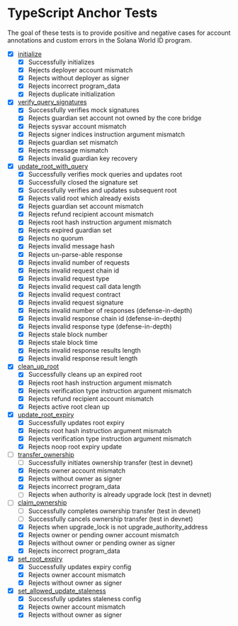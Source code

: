 # TypeScript Anchor Tests

The goal of these tests is to provide positive and negative cases for account annotations and custom errors in the Solana World ID program.

- [x] [initialize](programs/solana-world-id-program/src/instructions/initialize.rs)
  - [x] Successfully initializes
  - [x] Rejects deployer account mismatch
  - [x] Rejects without deployer as signer
  - [x] Rejects incorrect program_data
  - [x] Rejects duplicate initialization
- [x] [verify_query_signatures](programs/solana-world-id-program/src/instructions/verify_query_signatures.rs)
  - [x] Successfully verifies mock signatures
  - [x] Rejects guardian set account not owned by the core bridge
  - [x] Rejects sysvar account mismatch
  - [x] Rejects signer indices instruction argument mismatch
  - [x] Rejects guardian set mismatch
  - [x] Rejects message mismatch
  - [x] Rejects invalid guardian key recovery
- [x] [update_root_with_query](programs/solana-world-id-program/src/instructions/update_root_with_query.rs)
  - [x] Successfully verifies mock queries and updates root
  - [x] Successfully closed the signature set
  - [x] Successfully verifies and updates subsequent root
  - [x] Rejects valid root which already exists
  - [x] Rejects guardian set account mismatch
  - [x] Rejects refund recipient account mismatch
  - [x] Rejects root hash instruction argument mismatch
  - [x] Rejects expired guardian set
  - [x] Rejects no quorum
  - [x] Rejects invalid message hash
  - [x] Rejects un-parse-able response
  - [x] Rejects invalid number of requests
  - [x] Rejects invalid request chain id
  - [x] Rejects invalid request type
  - [x] Rejects invalid request call data length
  - [x] Rejects invalid request contract
  - [x] Rejects invalid request signature
  - [x] Rejects invalid number of responses (defense-in-depth)
  - [x] Rejects invalid response chain id (defense-in-depth)
  - [x] Rejects invalid response type (defense-in-depth)
  - [x] Rejects stale block number
  - [x] Rejects stale block time
  - [x] Rejects invalid response results length
  - [x] Rejects invalid response result length
- [x] [clean_up_root](programs/solana-world-id-program/src/instructions/clean_up_root.rs)
  - [x] Successfully cleans up an expired root
  - [x] Rejects root hash instruction argument mismatch
  - [x] Rejects verification type instruction argument mismatch
  - [x] Rejects refund recipient account mismatch
  - [x] Rejects active root clean up
- [x] [update_root_expiry](programs/solana-world-id-program/src/instructions/update_root_expiry.rs)
  - [x] Successfully updates root expiry
  - [x] Rejects root hash instruction argument mismatch
  - [x] Rejects verification type instruction argument mismatch
  - [x] Rejects noop root expiry update
- [ ] [transfer_ownership](programs/solana-world-id-program/src/instructions/admin.rs)
  - [ ] Successfully initiates ownership transfer (test in devnet)
  - [x] Rejects owner account mismatch
  - [x] Rejects without owner as signer
  - [x] Rejects incorrect program_data
  - [ ] Rejects when authority is already upgrade lock (test in devnet)
- [ ] [claim_ownership](programs/solana-world-id-program/src/instructions/admin.rs)
  - [ ] Successfully completes ownership transfer (test in devnet)
  - [ ] Successfully cancels ownership transfer (test in devnet)
  - [x] Rejects when upgrade_lock is not upgrade_authority_address
  - [x] Rejects owner or pending owner account mismatch
  - [x] Rejects without owner or pending owner as signer
  - [x] Rejects incorrect program_data
- [x] [set_root_expiry](programs/solana-world-id-program/src/instructions/admin.rs)
  - [x] Successfully updates expiry config
  - [x] Rejects owner account mismatch
  - [x] Rejects without owner as signer
- [x] [set_allowed_update_staleness](programs/solana-world-id-program/src/instructions/admin.rs)
  - [x] Successfully updates staleness config
  - [x] Rejects owner account mismatch
  - [x] Rejects without owner as signer
